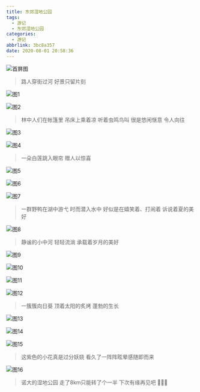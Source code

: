```yaml
---
title: 东郊湿地公园
tags:
  - 游记
  - 东郊湿地公园
categories:
  - 游记
abbrlink: 3bc8a357
date: 2020-08-01 20:58:36
---
```


![首屏图](https://s1.ax1x.com/2020/08/02/aJd054.png)

<!-- more -->

> 路人穿街过河 好景只留片刻

![图1](https://s1.ax1x.com/2020/08/02/aJtwpq.jpg)

![图2](https://s1.ax1x.com/2020/08/02/aJ8OyD.jpg)

> 林中人们在帐篷里 吊床上乘着凉 听着虫鸣鸟叫 很是悠闲惬意 令人向往

![图3](https://s1.ax1x.com/2020/08/02/aJ8HW6.jpg)

![图4](https://s1.ax1x.com/2020/08/02/aJGTBQ.jpg)

> 一朵白莲跳入眼帘 赠人以惊喜

![图5](https://s1.ax1x.com/2020/08/02/aJ8TF1.jpg)

![图6](https://s1.ax1x.com/2020/08/02/aJGbAs.jpg)

![图7](https://s1.ax1x.com/2020/08/02/aJ8XOe.jpg)

> 一群野鸭在湖中游弋 时而潜入水中 好似是在嬉笑着、打闹着 诉说着夏的美好

![图8](https://s1.ax1x.com/2020/08/02/aJ8veH.jpg)

> 静谧的小中河 轻轻流淌 承载着岁月的美好

![图9](https://s1.ax1x.com/2020/08/02/aJ8xwd.jpg)

![图10](https://s1.ax1x.com/2020/08/02/aJ8zTA.jpg)

![图11](https://s1.ax1x.com/2020/08/02/aJG9Yt.jpg)

![图12](https://s1.ax1x.com/2020/08/02/aJGCfP.jpg)

> 一簇簇向日葵 顶着太阳的炙烤 蓬勃的生长

![图13](https://s1.ax1x.com/2020/08/02/aJGiSf.jpg)

![图14](https://s1.ax1x.com/2020/08/02/aJGFl8.jpg)

![图15](https://s1.ax1x.com/2020/08/02/aJGk6S.jpg)

> 这紫色的小花真是过分妖娆 看久了一阵阵眩晕感随即而来

![图16](https://s1.ax1x.com/2020/08/02/aJGVmQ.jpg)

> 诺大的湿地公园 走了8km只能转了个一半 下次有缘再见吧 🤣🤣🤣
